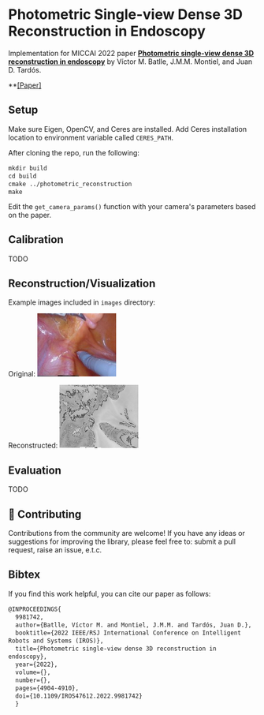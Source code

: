 # Photometric Single-view Dense 3D Reconstruction in Endoscopy

Implementation for MICCAI 2022 paper **[Photometric single-view dense 3D reconstruction in endoscopy](https://ieeexplore.ieee.org/document/9981742)** by Víctor M. Batlle, J.M.M. Montiel, and Juan D. Tardós.

**[\[Paper\]](https://ieeexplore.ieee.org/document/9981742) 


## Setup

Make sure Eigen, OpenCV, and Ceres are installed. Add Ceres installation location to environment variable called `CERES_PATH`.

After cloning the repo, run the following:
```
mkdir build
cd build
cmake ../photometric_reconstruction
make
```
Edit the `get_camera_params()` function with your camera's parameters based on the paper.

## Calibration

TODO

## Reconstruction/Visualization

Example images included in `images` directory:

Original: ![image](images/frame-000055.color.jpg)

Reconstructed: ![image](images/depth_map_cpp.png)

## Evaluation

TODO

## 🤝 Contributing

Contributions from the community are welcome! If you have any ideas or suggestions for improving the library, please feel free to: submit a pull request, raise an issue, e.t.c.

## Bibtex

If you find this work helpful, you can cite our paper as follows:

```
@INPROCEEDINGS{
  9981742,
  author={Batlle, Víctor M. and Montiel, J.M.M. and Tardós, Juan D.},
  booktitle={2022 IEEE/RSJ International Conference on Intelligent Robots and Systems (IROS)}, 
  title={Photometric single-view dense 3D reconstruction in endoscopy}, 
  year={2022},
  volume={},
  number={},
  pages={4904-4910},
  doi={10.1109/IROS47612.2022.9981742}
  }

```
